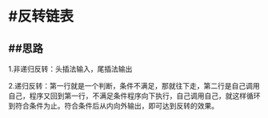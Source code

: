 # #反转链表

## ##思路

1.非递归反转：头插法输入，尾插法输出

2.递归反转：第一行就是一个判断，条件不满足，那就往下走，第二行是自己调用自己，程序又回到第一行，不满足条件程序向下执行，自己调用自己，就这样循环到符合条件为止。符合条件后从内向外输出，即可达到反转的效果。

